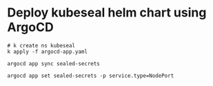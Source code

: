 # Deploy kubeseal helm chart using ArgoCD

```
# k create ns kubeseal
k apply -f argocd-app.yaml

argocd app sync sealed-secrets
```

```
argocd app set sealed-secrets -p service.type=NodePort
```

